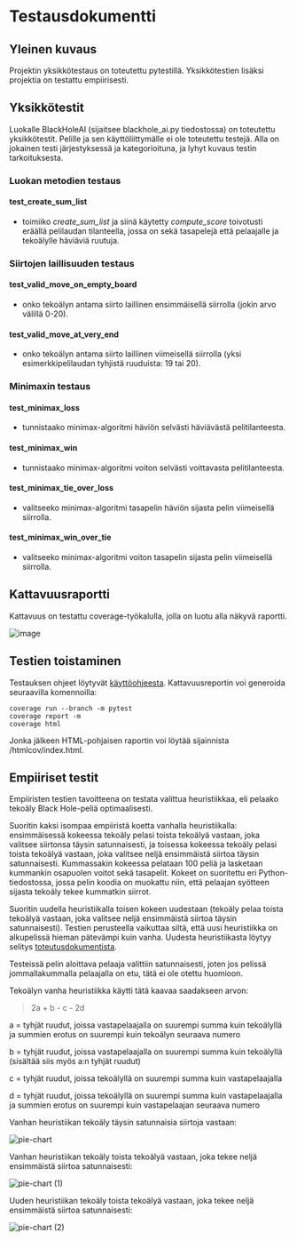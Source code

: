 # Testausdokumentti

## Yleinen kuvaus

Projektin yksikkötestaus on toteutettu pytestillä. Yksikkötestien lisäksi projektia on testattu empiirisesti.

## Yksikkötestit

Luokalle BlackHoleAI (sijaitsee blackhole_ai.py tiedostossa) on toteutettu yksikkötestit. Pelille ja sen käyttöliittymälle ei ole toteutettu testejä. Alla on jokainen testi järjestyksessä ja kategorioituna, ja lyhyt kuvaus testin tarkoituksesta.

### Luokan metodien testaus

#### test_create_sum_list

- toimiiko *create_sum_list* ja siinä käytetty *compute_score* toivotusti eräällä pelilaudan tilanteella, jossa on sekä tasapelejä että pelaajalle ja tekoälylle häviäviä ruutuja.

### Siirtojen laillisuuden testaus

#### test_valid_move_on_empty_board

- onko tekoälyn antama siirto laillinen ensimmäisellä siirrolla (jokin arvo välillä 0-20).

#### test_valid_move_at_very_end

- onko tekoälyn antama siirto laillinen viimeisellä siirrolla (yksi esimerkkipelilaudan tyhjistä ruuduista: 19 tai 20).

### Minimaxin testaus

#### test_minimax_loss

- tunnistaako minimax-algoritmi häviön selvästi häviävästä pelitilanteesta.

#### test_minimax_win

- tunnistaako minimax-algoritmi voiton selvästi voittavasta pelitilanteesta.

#### test_minimax_tie_over_loss

- valitseeko minimax-algoritmi tasapelin häviön sijasta pelin viimeisellä siirrolla.

#### test_minimax_win_over_tie

- valitseeko minimax-algoritmi voiton tasapelin sijasta pelin viimeisellä siirrolla.

## Kattavuusraportti

Kattavuus on testattu coverage-työkalulla, jolla on luotu alla näkyvä raportti. 

![image](https://github.com/user-attachments/assets/ffac1575-8599-46da-b4a5-a6559ee12934)

## Testien toistaminen

Testauksen ohjeet löytyvät [käyttöohjeesta](https://github.com/kasperikpnn/algolabra_blackhole/blob/main/dokumentaatio/kayttoohje.md). Kattavuusreportin voi generoida seuraavilla komennoilla:

```
coverage run --branch -m pytest
coverage report -m
coverage html
```

Jonka jälkeen HTML-pohjaisen raportin voi löytää sijainnista /htmlcov/index.html.

## Empiiriset testit

Empiiristen testien tavoitteena on testata valittua heuristiikkaa, eli pelaako tekoäly Black Hole-peliä optimaalisesti.

Suoritin kaksi isompaa empiiristä koetta vanhalla heuristiikalla: ensimmäisessä kokeessa tekoäly pelasi toista tekoälyä vastaan, joka valitsee siirtonsa täysin satunnaisesti, ja toisessa kokeessa tekoäly pelasi toista tekoälyä vastaan, joka valitsee neljä ensimmäistä siirtoa täysin satunnaisesti. Kummassakin kokeessa pelataan 100 peliä ja lasketaan kummankin osapuolen voitot sekä tasapelit. Kokeet on suoritettu eri Python-tiedostossa, jossa pelin koodia on muokattu niin, että pelaajan syötteen sijasta tekoäly tekee kummatkin siirrot.

Suoritin uudella heuristiikalla toisen kokeen uudestaan (tekoäly pelaa toista tekoälyä vastaan, joka valitsee neljä ensimmäistä siirtoa täysin satunnaisesti). Testien perusteella vaikuttaa siltä, että uusi heuristiikka on alkupelissä hieman pätevämpi kuin vanha. Uudesta heuristiikasta löytyy selitys [toteutusdokumentista](https://github.com/kasperikpnn/algolabra_blackhole/blob/main/dokumentaatio/toteutus.md).

Testeissä pelin aloittava pelaaja valittiin satunnaisesti, joten jos pelissä jommallakummalla pelaajalla on etu, tätä ei ole otettu huomioon.

Tekoälyn vanha heuristiikka käytti tätä kaavaa saadakseen arvon:

> 2a + b - c - 2d

a = tyhjät ruudut, joissa vastapelaajalla on suurempi summa kuin tekoälyllä ja summien erotus on suurempi kuin tekoälyn seuraava numero

b = tyhjät ruudut, joissa vastapelaajalla on suurempi summa kuin tekoälyllä (sisältää siis myös a:n tyhjät ruudut)

c = tyhjät ruudut, joissa tekoälyllä on suurempi summa kuin vastapelaajalla

d = tyhjät ruudut, joissa tekoälyllä on suurempi summa kuin vastapelaajalla ja summien erotus on suurempi kuin vastapelaajan seuraava numero

Vanhan heuristiikan tekoäly täysin satunnaisia siirtoja vastaan:

![pie-chart](https://github.com/user-attachments/assets/f40a5042-81d6-46ac-8c08-ab7c7096573b)

Vanhan heuristiikan tekoäly toista tekoälyä vastaan, joka tekee neljä ensimmäistä siirtoa satunnaisesti:

![pie-chart (1)](https://github.com/user-attachments/assets/e1b0acc9-85dc-4bd7-aa15-fec1f29d6505)

Uuden heuristiikan tekoäly toista tekoälyä vastaan, joka tekee neljä ensimmäistä siirtoa satunnaisesti:

![pie-chart (2)](https://github.com/user-attachments/assets/58153f73-0834-44fc-93dc-d6ada4c58d2e)

